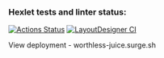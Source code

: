 ### Hexlet tests and linter status:
[![Actions Status](https://github.com/deka13/layout-designer-project-lvl1/workflows/hexlet-check/badge.svg)](https://github.com/deka13/layout-designer-project-lvl1/actions)
[![LayoutDesigner CI](https://github.com/deka13/layout-designer-project-lvl1/actions/workflows/htmlcss.yml/badge.svg)](https://github.com/deka13/layout-designer-project-lvl1/actions/workflows/htmlcss.yml)

View deployment - worthless-juice.surge.sh
